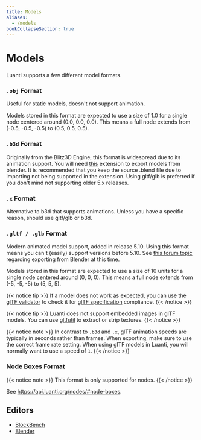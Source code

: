 ```yaml
---
title: Models
aliases:
  - /models
bookCollapseSection: true
---
```


# Models

Luanti supports a few different model formats.

### `.obj` Format

Useful for static models, doesn't not support animation.

Models stored in this format are expected to use a size of 1.0 for a single node centered around (0.0, 0.0, 0.0). This means a full node extends from (-0.5, -0.5, -0.5) to (0.5, 0.5, 0.5).

### `.b3d` Format

Originally from the Blitz3D Engine, this format is widespread due to its animation support. You will need [this](https://github.com/GreenXenith/io_scene_b3d) extension to export models from blender. It is recommended that you keep the source .blend file due to importing not being supported in the extension. Using gltf/glb is preferred if you don't mind not supporting older 5.x releases.

### `.x` Format

Alternative to b3d that supports animations. Unless you have a specific reason, should use gltf/glb or b3d.

### `.gltf / .glb` Format

Modern animated model support, added in release 5.10. Using this format means you can't (easily) support versions before 5.10. See [this forum topic](https://forum.luanti.org/viewtopic.php?t=31133) regarding exporting from Blender at this time.

Models stored in this format are expected to use a size of 10 units for a single node centered around (0, 0, 0). This means a full node extends from (-5, -5, -5) to (5, 5, 5).

{{< notice tip >}}
If a model does not work as expected, you can use the [glTF validator](https://github.khronos.org/glTF-Validator/) to check it for [glTF specification](https://registry.khronos.org/glTF/specs/2.0/glTF-2.0.html) compliance.
{{< /notice >}}

{{< notice tip >}}
Luanti does not support embedded images in glTF models. You can use [gltfutil](https://github.com/luanti-org/modtools/blob/main/gltfutil.py) to extract or strip textures.
{{< /notice >}}

{{< notice note >}}
In contrast to `.b3d` and `.x`, glTF animation speeds are typically in seconds rather than frames.
When exporting, make sure to use the correct frame rate setting.
When using glTF models in Luanti, you will normally want to use a speed of `1`.
{{< /notice >}}

### Node Boxes Format

{{< notice note >}}
This format is only supported for nodes.
{{< /notice >}}

See https://api.luanti.org/nodes/#node-boxes.

## Editors

- [BlockBench](/for-creators/models/blockbench)
- [Blender](/for-creators/models/using-blender)
